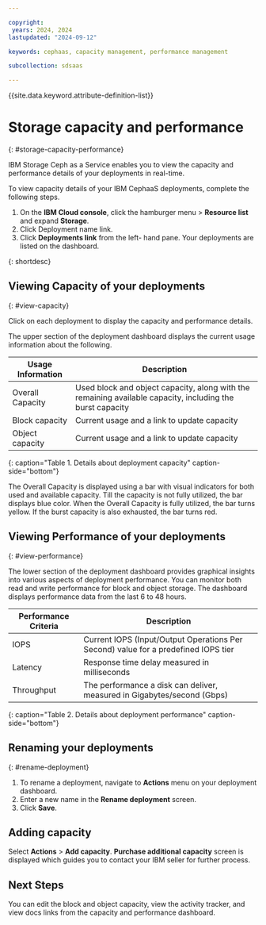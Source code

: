 ```yaml
---

copyright:
 years: 2024, 2024
lastupdated: "2024-09-12"

keywords: cephaas, capacity management, performance management

subcollection: sdsaas

---
```


{{site.data.keyword.attribute-definition-list}}

# Storage capacity and performance
{: #storage-capacity-performance}

IBM Storage Ceph as a Service enables you to view the capacity and performance details of your deployments in real-time. 

To view capacity details of your IBM CephaaS deployments, complete the following steps. 

1. On the **IBM Cloud console**, click the hamburger menu > **Resource list** and expand **Storage**.
2. Click Deployment name link.
3. Click **Deployments link** from the left- hand pane. 
Your deployments are listed on the dashboard. 


{: shortdesc}

## Viewing Capacity of your deployments
{: #view-capacity}

Click on each deployment to display the capacity and performance details. 

The upper section of the deployment dashboard displays the current usage information about the following. 

| Usage Information | Description |
|-------|-------------|
| Overall Capacity | Used block and object capacity, along with the remaining available capacity, including the burst capacity|
| Block capacity | Current usage and a link to update capacity|
| Object capacity | Current usage and a link to update capacity |
{: caption="Table 1. Details about deployment capacity" caption-side="bottom"}

The Overall Capacity is displayed using a bar with visual indicators for both used and available capacity. Till the capacity is not fully utilized, the bar displays blue color. When the Overall Capacity is fully utilized, the bar turns yellow. If the burst capacity is also exhausted, the bar turns red. 

## Viewing Performance of your deployments
{: #view-performance}

The lower section of the deployment dashboard provides graphical insights into various aspects of deployment performance. You can monitor both read and write performance for block and object storage. The dashboard displays performance data from the last 6 to 48 hours.

| Performance Criteria | Description |
|-------|-------------|
| IOPS | Current IOPS (Input/Output Operations Per Second) value for a predefined IOPS tier |
| Latency | Response time delay measured in milliseconds |
| Throughput| The performance a disk can deliver, measured in Gigabytes/second (Gbps)|

{: caption="Table 2. Details about deployment performance" caption-side="bottom"}

## Renaming your deployments
{: #rename-deployment}

1. To rename a deployment, navigate to **Actions** menu on your deployment dashboard. 
2. Enter a new name in the **Rename deployment** screen. 
3. Click **Save**. 

## Adding capacity

Select **Actions** > **Add capacity**. **Purchase additional capacity** screen is displayed which guides you to contact your IBM seller for further process. 

## Next Steps

You can edit the block and object capacity, view the activity tracker, and view docs links from the capacity and performance dashboard. 
